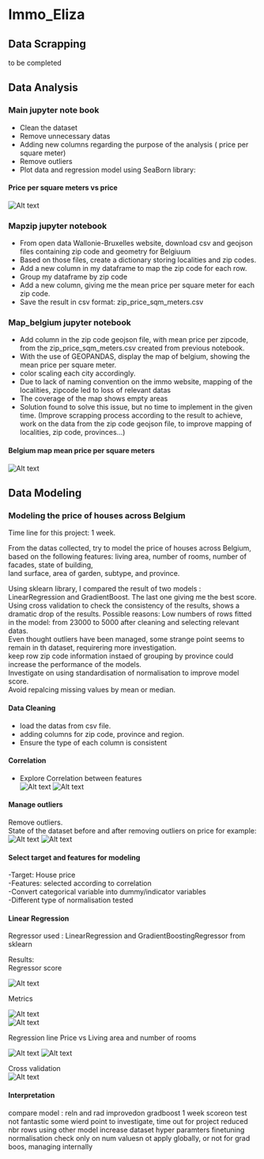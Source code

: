 # Immo_Eliza

## Data Scrapping

to be completed

## Data Analysis  

### Main jupyter note book

- Clean the dataset  
- Remove unnecessary datas  
- Adding new columns regarding the purpose of the analysis ( price per square meter)
- Remove outliers
- Plot data and regression model using SeaBorn library:

#### Price per square meters vs price

![Alt text](Graphs/PSQMvsPrice.png)  

### Mapzip jupyter notebook

- From open data Wallonie-Bruxelles website, download csv and geojson files containing zip code and geometry for Belgiuum
- Based on those files, create a dictionary storing localities and zip codes.
- Add a new column in my dataframe to map the zip code for each row.
- Group my dataframe by zip code
- Add a new column, giving me the mean price per square meter for each zip code.
- Save the result in csv format: zip_price_sqm_meters.csv

### Map_belgium jupyter notebook

- Add column in the zip code geojson file, with mean price per zipcode, from the zip_price_sqm_meters.csv created from previous notebook.  
- With the use of GEOPANDAS, display the map of belgium, showing the mean price per square meter.
- color scaling each city accordingly.
- Due to lack of naming convention on the immo website, mapping of the localities, zipcode led to loss of relevant datas
- The coverage of the map shows empty areas
- Solution found to solve this issue, but no time to implement in the given time. (Improve scrapping process according to the result to achieve, work on the data from the zip code geojson file, to improve mapping of localities, zip code, provinces...)

#### Belgium map mean price per square meters  

![Alt text](Graphs/MapBelgiumPSQM.png)

## Data Modeling

### Modeling the price of houses across Belgium

Time line for this project: 1 week.

From the datas collected, try to model the price of houses across Belgium, based on the following features:
living area, number of rooms, number of facades, state of building,  
land surface, area of garden, subtype, and province.  

Using sklearn library, I compared the result of two models : LinearRegression and GradientBoost.
The last one giving me the best score.
Using cross validation to check the consistency of the results, shows a dramatic drop of the results.
Possible reasons:
Low numbers of rows fitted in the model: from 23000 to 5000 after cleaning and selecting relevant datas.  
Even thought outliers have been managed, some strange point seems to remain in th dataset, requirering more investigation.  
keep row zip code information instaed of grouping by province could increase the performance of the models.  
Investigate on using standardisation of normalisation to improve model score.  
Avoid repalcing missing values by mean or median.

#### Data Cleaning

- load the datas from csv file.  
- adding columns for zip code, province and region.  
- Ensure the type of each column is consistent  

#### Correlation

- Explore Correlation between features  
![Alt text](Graphs/corr_matrix.png)
![Alt text](Graphs/corr_to_price.png)

#### Manage outliers

Remove outliers.  
State of the dataset before and after removing outliers on price for example:
![Alt text](Graphs/before_outliers-price.png)
![Alt text](Graphs/after_outliers-price.png)

#### Select target and features for modeling

-Target: House price  
-Features: selected according to correlation  
-Convert categorical variable into dummy/indicator variables  
-Different type of normalisation tested  

#### Linear Regression

Regressor used : LinearRegression and GradientBoostingRegressor from sklearn

Results:  
Regressor score

![Alt text](Graphs/Coef.png)  

Metrics

![Alt text](Graphs/Coef2.png)  
![Alt text](Graphs/cross_validation_values.png)  

Regression line Price vs Living area and number of rooms  

![Alt text](Graphs/price_vs_Living_area.png)
![Alt text](Graphs/price_vs_rooms.png)  

Cross validation  
![Alt text](Graphs/cross_validation.png)  

#### Interpretation

compare model : reln and rad improvedon gradboost
1 week
scoreon test not fantastic
some wierd point to investigate, time out for project
reduced nbr rows
using other model
increase dataset
hyper paramters finetuning
normalisation check only on num valuesn ot apply globally, or not for grad boos, managing internally


